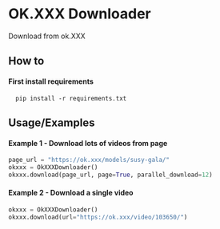 
# OK.XXX Downloader

Download from ok.XXX



## How to

#### First install requirements

```http
  pip install -r requirements.txt
```



## Usage/Examples

#### Example 1 - Download lots of videos from page
```python
page_url = "https://ok.xxx/models/susy-gala/"
okxxx = OkXXXDownloader()
okxxx.download(page_url, page=True, parallel_download=12)

```

#### Example 2 - Download a single video
```python
okxxx = OkXXXDownloader()
okxxx.download(url="https://ok.xxx/video/103650/")

```
